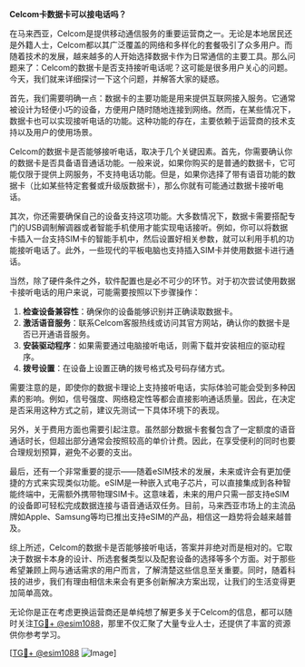 **Celcom卡数据卡可以接电话吗？**

在马来西亚，Celcom是提供移动通信服务的重要运营商之一。无论是本地居民还是外籍人士，Celcom都以其广泛覆盖的网络和多样化的套餐吸引了众多用户。而随着技术的发展，越来越多的人开始选择数据卡作为日常通信的主要工具。那么问题来了：Celcom的数据卡是否支持接听电话呢？这可能是很多用户关心的问题。今天，我们就来详细探讨一下这个问题，并解答大家的疑惑。

首先，我们需要明确一点：数据卡的主要功能是用来提供互联网接入服务。它通常被设计为轻便小巧的设备，方便用户随时随地连接到网络。然而，在某些情况下，数据卡也可以实现接听电话的功能。这种功能的存在，主要依赖于运营商的技术支持以及用户的使用场景。

Celcom的数据卡是否能够接听电话，取决于几个关键因素。首先，你需要确认你的数据卡是否具备语音通话功能。一般来说，如果你购买的是普通的数据卡，它可能仅限于提供上网服务，不支持电话功能。但是，如果你选择了带有语音功能的数据卡（比如某些特定套餐或升级版数据卡），那么你就有可能通过数据卡接听电话。

其次，你还需要确保自己的设备支持这项功能。大多数情况下，数据卡需要搭配专门的USB调制解调器或者智能手机使用才能实现电话接听。例如，你可以将数据卡插入一台支持SIM卡的智能手机中，然后设置好相关参数，就可以利用手机的功能接听电话了。此外，一些现代的平板电脑也支持插入SIM卡并使用数据卡进行通话。

当然，除了硬件条件之外，软件配置也是必不可少的环节。对于初次尝试使用数据卡接听电话的用户来说，可能需要按照以下步骤操作：

1. **检查设备兼容性**：确保你的设备能够识别并正确读取数据卡。
2. **激活语音服务**：联系Celcom客服热线或访问其官方网站，确认你的数据卡是否已开通语音服务。
3. **安装驱动程序**：如果需要通过电脑接听电话，则需下载并安装相应的驱动程序。
4. **拨号设置**：在设备上设置正确的拨号格式及号码存储方式。

需要注意的是，即使你的数据卡理论上支持接听电话，实际体验可能会受到多种因素的影响。例如，信号强度、网络稳定性等都会直接影响通话质量。因此，在决定是否采用这种方式之前，建议先测试一下具体环境下的表现。

另外，关于费用方面也需要引起注意。虽然部分数据卡套餐包含了一定额度的语音通话时长，但超出部分通常会按照较高的单价计费。因此，在享受便利的同时也要合理规划预算，避免不必要的支出。

最后，还有一个非常重要的提示——随着eSIM技术的发展，未来或许会有更加便捷的方式来实现类似功能。eSIM是一种嵌入式电子芯片，可以直接集成到各种智能终端中，无需额外携带物理SIM卡。这意味着，未来的用户只需一部支持eSIM的设备即可轻松完成数据连接与语音通话双任务。目前，马来西亚市场上的主流品牌如Apple、Samsung等均已推出支持eSIM的产品，相信这一趋势将会越来越普及。

综上所述，Celcom的数据卡是否能够接听电话，答案并非绝对而是相对的。它取决于数据卡本身的设计、所选套餐类型以及配套设备的选择等多个方面。对于那些希望兼顾上网与通话需求的用户而言，了解清楚这些信息至关重要。同时，随着科技的进步，我们有理由相信未来会有更多创新解决方案出现，让我们的生活变得更加简单高效。

无论你是正在考虑更换运营商还是单纯想了解更多关于Celcom的信息，都可以随时关注[TG💪+ @esim1088](https://t.me/s/esim1088)，那里不仅汇聚了大量专业人士，还提供了丰富的资源供你参考学习。

[[TG💪+ @esim1088](https://t.me/s/esim1088) ![Image](https://i.postimg.cc/4NQfJmqS/Snipaste-2025-05-13-00-14-12.png)]